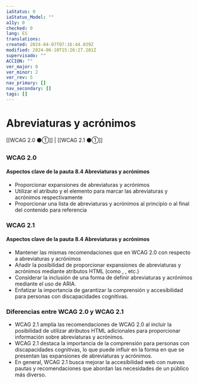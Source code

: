 ```yaml
---
iaStatus: 0
iaStatus_Model: ""
a11y: 0
checked: 0
lang: ES
translations: 
created: 2024-04-07T07:16:44.039Z
modified: 2024-06-10T15:26:27.201Z
supervisado: ""
ACCION: ""
ver_major: 0
ver_minor: 2
ver_rev: 5
nav_primary: []
nav_secondary: []
tags: []
---
```

# Abreviaturas y acrónimos

[[WCAG 2.0 ⚫①]] | [[WCAG 2.1 ⚫①]]


### WCAG 2.0

#### Aspectos clave de la pauta 8.4 Abreviaturas y acrónimos
- Proporcionar expansiones de abreviaturas y acrónimos
- Utilizar el atributo  y el elemento  para marcar las abreviaturas y acrónimos respectivamente
- Proporcionar una lista de abreviaturas y acrónimos al principio o al final del contenido para referencia

### WCAG 2.1

#### Aspectos clave de la pauta 8.4 Abreviaturas y acrónimos
- Mantener las mismas recomendaciones que en WCAG 2.0 con respecto a abreviaturas y acrónimos
- Añadir la posibilidad de proporcionar expansiones de abreviaturas y acrónimos mediante atributos HTML (como , , etc.)
- Considerar la inclusión de una forma de definir abreviaturas y acrónimos mediante el uso de ARIA.
- Enfatizar la importancia de garantizar la comprensión y accesibilidad para personas con discapacidades cognitivas.

### Diferencias entre WCAG 2.0 y WCAG 2.1
- WCAG 2.1 amplía las recomendaciones de WCAG 2.0 al incluir la posibilidad de utilizar atributos HTML adicionales para proporcionar información sobre abreviaturas y acrónimos.
- WCAG 2.1 destaca la importancia de la comprensión para personas con discapacidades cognitivas, lo que puede influir en la forma en que se presentan las expansiones de abreviaturas y acrónimos.
- En general, WCAG 2.1 busca mejorar la accesibilidad web con nuevas pautas y recomendaciones que abordan las necesidades de un público más diverso.
